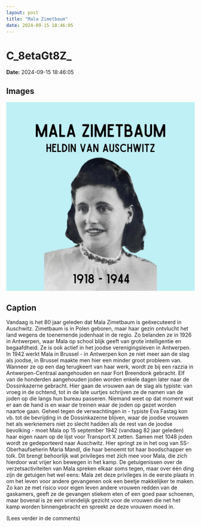 ```yaml
---
layout: post
title: "Mala Zimetbaum"
date: 2024-09-15 18:46:05
---
```


# C_8etaGt8Z_

**Date:** 2024-09-15 18:46:05

## Images

![Image](../images/C_8etaGt8Z__0.webp)

## Caption

Vandaag is het 80 jaar geleden dat Mala Zimetbaum is geëxecuteerd in Auschwitz. Zimetbaum is in Polen geboren, maar haar gezin ontvlucht het land wegens de toenemende jodenhaat in de regio. Zo belanden ze in 1926 in Antwerpen, waar Mala op school blijk geeft van grote intelligentie en begaafdheid. Ze is ook actief in het joodse verenigingsleven in Antwerpen. In 1942 werkt Mala in Brussel - in Antwerpen kon ze niet meer aan de slag als joodse, in Brussel maakte men hier een minder groot probleem van. Wanneer ze op een dag terugkeert van haar werk, wordt ze bij een razzia in Antwerpen-Centraal aangehouden en naar Fort Breendonk gebracht. Elf van de honderden aangehouden joden worden enkele dagen later naar de Dossinkazerne gebracht. Hier gaan de vrouwen aan de slag als typiste: van vroeg in de ochtend, tot in de late uurtjes schrijven ze de namen van de joden op die langs hun bureau passeren. Niemand weet op dat moment wat er aan de hand is en waar de treinen waar de joden op gezet worden naartoe gaan. Geheel tegen de verwachtingen in - typiste Eva Fastag kon vb. tot de bevrijding in de Dossinkazerne blijven, waar de joodse vrouwen het als werknemers niet zo slecht hadden als de rest van de joodse bevolking - moet Mala op 15 september 1942 (vandaag 82 jaar geleden) haar eigen naam op de lijst voor Transport X zetten. Samen met 1048 joden wordt ze gedeporteerd naar Auschwitz. Hier springt ze in het oog van SS-Oberhaufseherin Maria Mandl, die haar benoemt tot haar boodschapper en tolk. Dit brengt behoorlijk wat privileges met zich mee voor Mala, die zich hierdoor wat vrijer kon bewegen in het kamp. De getuigenissen over de verzetsactiviteiten van Mala spreken elkaar soms tegen, maar over één ding zijn de getuigen het wel eens: Mala zet deze privileges in de eerste plaats in om het leven voor andere gevangenen ook een beetje makkelijker te maken. Zo kan ze met risico voor eigen leven andere vrouwen redden van de gaskamers, geeft ze de gevangen stiekem eten of een goed paar schoenen, maar bovenal is ze een vriendelijk gezicht voor de vrouwen die net het kamp worden binnengebracht en spreekt ze deze vrouwen moed in. 

(Lees verder in de comments)

